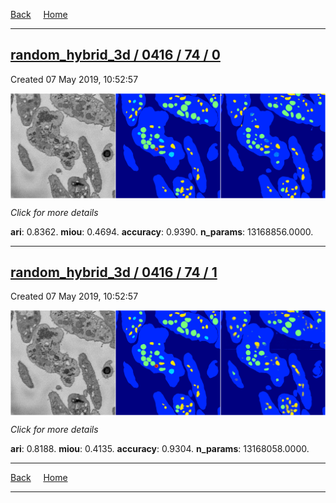 
[Back](..)&nbsp;&nbsp;&nbsp;&nbsp;&nbsp;[Home](https://leapmanlab.github.io/snapshots)

---

<div class="summary"><a href="0"><h2>random_hybrid_3d / 0416 / 74 / 0</h2></a><p>Created 07 May 2019, 10:52:57
</p><a href="0"><img src="0/media/summary.png" align="center"></a><p>
<i>Click for more details</i>
</p></div>

**ari**: 0.8362. **miou**: 0.4694. **accuracy**: 0.9390. **n_params**: 13168856.0000. 

---

<div class="summary"><a href="1"><h2>random_hybrid_3d / 0416 / 74 / 1</h2></a><p>Created 07 May 2019, 10:52:57
</p><a href="1"><img src="1/media/summary.png" align="center"></a><p>
<i>Click for more details</i>
</p></div>

**ari**: 0.8188. **miou**: 0.4135. **accuracy**: 0.9304. **n_params**: 13168058.0000. 

---

[Back](..)&nbsp;&nbsp;&nbsp;&nbsp;&nbsp;[Home](https://leapmanlab.github.io/snapshots)

---